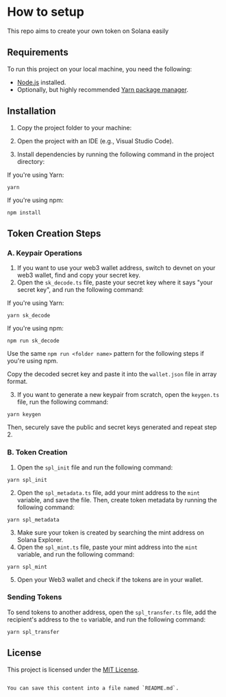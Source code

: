 
# How to setup

This repo aims to create your own token on Solana easily

## Requirements

To run this project on your local machine, you need the following:

- [Node.js](https://nodejs.org/) installed.
- Optionally, but highly recommended [Yarn package manager](https://yarnpkg.com/).

## Installation

1. Copy the project folder to your machine:

2. Open the project with an IDE (e.g., Visual Studio Code).

3. Install dependencies by running the following command in the project directory:

If you're using Yarn:

```
yarn
```

If you're using npm:

```
npm install
```

## Token Creation Steps

### A. Keypair Operations

1. If you want to use your web3 wallet address, switch to devnet on your web3 wallet, find and copy your secret key.
2. Open the `sk_decode.ts` file, paste your secret key where it says "your secret key", and run the following command:

If you're using Yarn:

```
yarn sk_decode
```

If you're using npm:

```
npm run sk_decode
```
Use the same `npm run <folder name>` pattern for the following steps if you're using npm.

Copy the decoded secret key and paste it into the `wallet.json` file in array format.

3. If you want to generate a new keypair from scratch, open the `keygen.ts` file, run the following command:

```
yarn keygen
```
Then, securely save the public and secret keys generated and repeat step 2.

### B. Token Creation

1. Open the `spl_init` file and run the following command:

```
yarn spl_init
```

2. Open the `spl_metadata.ts` file, add your mint address to the `mint` variable, and save the file. Then, create token metadata by running the following command:

```
yarn spl_metadata
```

3. Make sure your token is created by searching the mint address on Solana Explorer.
4. Open the `spl_mint.ts` file, paste your mint address into the `mint` variable, and run the following command:

```
yarn spl_mint
```

5. Open your Web3 wallet and check if the tokens are in your wallet.

### Sending Tokens

To send tokens to another address, open the `spl_transfer.ts` file, add the recipient's address to the `to` variable, and run the following command:

```
yarn spl_transfer
```

## License

This project is licensed under the [MIT License](LICENSE).
````

You can save this content into a file named `README.md`.
